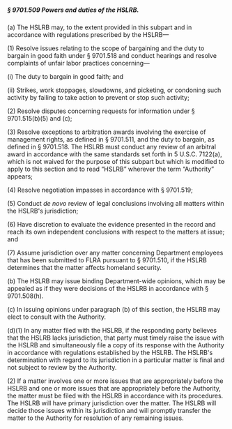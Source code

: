 ##### § 9701.509 Powers and duties of the HSLRB. #####

(a) The HSLRB may, to the extent provided in this subpart and in accordance with regulations prescribed by the HSLRB—

(1) Resolve issues relating to the scope of bargaining and the duty to bargain in good faith under § 9701.518 and conduct hearings and resolve complaints of unfair labor practices concerning—

(i) The duty to bargain in good faith; and

(ii) Strikes, work stoppages, slowdowns, and picketing, or condoning such activity by failing to take action to prevent or stop such activity;

(2) Resolve disputes concerning requests for information under § 9701.515(b)(5) and (c);

(3) Resolve exceptions to arbitration awards involving the exercise of management rights, as defined in § 9701.511, and the duty to bargain, as defined in § 9701.518. The HSLRB must conduct any review of an arbitral award in accordance with the same standards set forth in 5 U.S.C. 7122(a), which is not waived for the purpose of this subpart but which is modified to apply to this section and to read “HSLRB” wherever the term “Authority” appears;

(4) Resolve negotiation impasses in accordance with § 9701.519;

(5) Conduct *de novo* review of legal conclusions involving all matters within the HSLRB's jurisdiction;

(6) Have discretion to evaluate the evidence presented in the record and reach its own independent conclusions with respect to the matters at issue; and

(7) Assume jurisdiction over any matter concerning Department employees that has been submitted to FLRA pursuant to § 9701.510, if the HSLRB determines that the matter affects homeland security.

(b) The HSLRB may issue binding Department-wide opinions, which may be appealed as if they were decisions of the HSLRB in accordance with § 9701.508(h).

(c) In issuing opinions under paragraph (b) of this section, the HSLRB may elect to consult with the Authority.

(d)(1) In any matter filed with the HSLRB, if the responding party believes that the HSLRB lacks jurisdiction, that party must timely raise the issue with the HSLRB and simultaneously file a copy of its response with the Authority in accordance with regulations established by the HSLRB. The HSLRB's determination with regard to its jurisdiction in a particular matter is final and not subject to review by the Authority.

(2) If a matter involves one or more issues that are appropriately before the HSLRB and one or more issues that are appropriately before the Authority, the matter must be filed with the HSLRB in accordance with its procedures. The HSLRB will have primary jurisdiction over the matter. The HSLRB will decide those issues within its jurisdiction and will promptly transfer the matter to the Authority for resolution of any remaining issues.